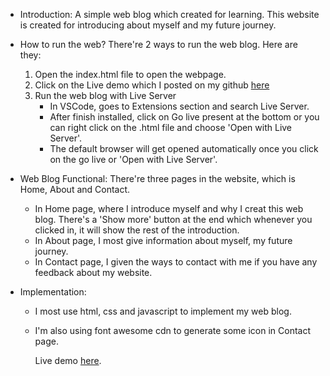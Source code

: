 -   Introduction:
    A simple web blog which created for learning. This website is created for introducing about myself and my future journey.

-   How to run the web?
    There're 2 ways to run the web blog. Here are they:

    1. Open the index.html file to open the webpage.
    2. Click on the Live demo which I posted on my github [here](https://github.com/giahao1411/personal-web-blog)
    3. Run the web blog with Live Server
        - In VSCode, goes to Extensions section and search Live Server.
        - After finish installed, click on Go live present at the bottom or you can right click on the .html file and choose 'Open with Live Server'.
        - The default browser will get opened automatically once you click on the go live or 'Open with Live Server'.

-   Web Blog Functional:
    There're three pages in the website, which is Home, About and Contact.

    -   In Home page, where I introduce myself and why I creat this web blog. There's a 'Show more' button at the end which whenever you clicked in, it will show the rest of the introduction.
    -   In About page, I most give information about myself, my future journey.
    -   In Contact page, I given the ways to contact with me if you have any feedback about my website.

-   Implementation:

    -   I most use html, css and javascript to implement my web blog.
    -   I'm also using font awesome cdn to generate some icon in Contact page.

        Live demo [here](https://giahao1411.github.io/personal-blog-website).
